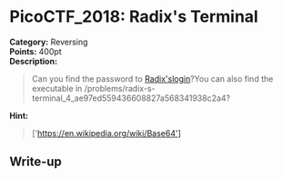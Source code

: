 <!-- This markdown file is writeup template. -->

# PicoCTF_2018:  Radix's Terminal

**Category:** Reversing  
**Points:** 400pt  
**Description:**

> Can you find the password to [Radix'slogin](//2018shell2.picoctf.com/static/1144fd12fffd8f51e8b83c83313390c5/radix)?You can also find the executable in /problems/radix-s-terminal_4_ae97ed559436608827a568341938c2a4?

**Hint:**

> ['https://en.wikipedia.org/wiki/Base64']

## Write-up